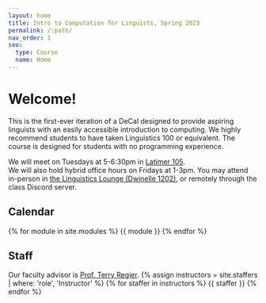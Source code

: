```yaml
---
layout: home
title: Intro to Computation for Linguists, Spring 2023
permalink: /:path/
nav_order: 1
seo:
  type: Course
  name: Home
---
```


# Welcome!
This is the first-ever iteration of a DeCal designed to provide aspiring linguists with an easily accessible introduction to computing. We highly recommend students to have taken Linguistics 100 or equivalent. The course is designed for students with no programming experience.

We will meet on Tuesdays at 5-6:30pm in [Latimer 105](https://goo.gl/maps/Pm1BaTQLF4zWsKRV9). 
<br>
We will also hold hybrid office hours on Fridays at 1-3pm. You may attend in-person in [the Linguistics Lounge (Dwinelle 1202)](https://goo.gl/maps/ijwJZkd7UjrLRtNU7), or remotely through the class Discord server.
## Calendar
{% for module in site.modules %}
{{ module }}
{% endfor %}
## Staff
Our faculty advisor is [Prof. Terry Regier](https://lclab.berkeley.edu/regier/).
{% assign instructors = site.staffers | where: 'role', 'Instructor' %}
{% for staffer in instructors %}
{{ staffer }}
{% endfor %}
